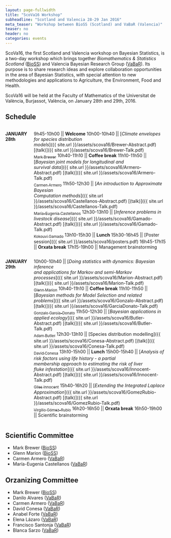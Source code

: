 ```yaml
---
layout: page-fullwidth
title: "ScoVa16 Workshop"
subheadline: "Scotland and Valencia 28-29 Jan 2016"
meta_teaser: "Workshop between BioSS (Scotland) and VaBaR (Valencia)"
teaser: no
header: no
categories: events
---
```


ScoVa16, the first Scotland and Valencia workshop on Bayesian Statistics, is a two-day workshop which brings together *Biomathematics & Statistics Scotland* ([BioSS](http://www.bioss.ac.uk/)) and Valencia Bayesian Research Group ([VaBaR](http://vabar.github.io/)). Its purpose is to share research ideas and explore collaboration opportunities in the area of Bayesian Statistics, with special attention to new methodologies and applications to Agriculture, the Environment, Food and Health. 

ScoVa16 will be held at the Faculty of Mathematics of the Universitat de València, Burjassot, València, on January 28th and 29th, 2016.

## Schedule

<div class="row" markdown="1">
  <div class="small-12 medium-6 columns" markdown="1">

**JANUARY 28th**

9h45-10h00 || **Welcome**
10h00-10h40 || [_Climate envelopes for species distribution_ <br> _models_]({{ site.url }}/assets/scova16/Brewer-Abstract.pdf) [(talk)]({{ site.url }}/assets/scova16/Brewer-Talk.pdf)<br>[<sub>Mark Brewer</sub>](http://www.bioss.ac.uk/people/markb.html)
10h40-11h10 || **Coffee break**
11h10-11h50 || [_Bayesian joint models for longitudinal and_ <br> _survival data_]({{ site.url }}/assets/scova16/Armero-Abstract.pdf) [(talk)]({{ site.url }}/assets/scova16/Armero-Talk.pdf)<br>[<sub>Carmen Armero</sub>](http://www.uv.es/armero/)
11h50-12h30 || [_An introduction to Approximate Bayesian_ <br> _Computation methods_]({{ site.url }}/assets/scova16/Castellanos-Abstract.pdf) [(talk)]({{ site.url }}/assets/scova16/Castellanos-Talk.pdf)<br>[<sub>María-Eugenia Castellanos</sub>](https://gestion2.urjc.es/curriculum/pdicv?id=maria.castellanos)
12h30-13h10 || [_Inference problems in livestock disease_]({{ site.url }}/assets/scova16/Gamado-Abstract.pdf) [(talk)]({{ site.url }}/assets/scova16/Gamado-Talk.pdf)<br>[<sub>Kokouvi Gamado</sub>](http://www.bioss.ac.uk/people/kokouvi.html)
13h10-15h30 || **Lunch**
15h30-16h45 || [Poster session]({{ site.url }}/assets/scova16/posters.pdf)
16h45-17h15 || **Orxata break**
17h15-19h00 || Management brainstorming

  </div>
  <div class="small-12 medium-6 columns" markdown="1">

**JANUARY 29th**
	
10h00-10h40 || [_Doing statistics with dynamics: Bayesian inference_ <br> _and applications for Markov and semi-Markov_ <br> _processes_]({{ site.url }}/assets/scova16/Marion-Abstract.pdf) [(talk)]({{ site.url }}/assets/scova16/Marion-Talk.pdf)<br>[<sub>Glenn Marion</sub>](http://www.bioss.ac.uk/people/glenn.html)
10h40-11h10 || **Coffee break**
11h10-11h50 || [_Bayesian methods for Model Selection and related_ <br> _problems_]({{ site.url }}/assets/scova16/Gonzalo-Abstract.pdf) [(talk)]({{ site.url }}/assets/scova16/GarciaDonato-Talk.pdf)<br>[<sub>Gonzalo García-Donato</sub>](http://www.uclm.es/profesorado/garcia-donato/)
11h50-12h30 || [_Bayesian applications in applied ecology_]({{ site.url }}/assets/scova16/Butler-Abstract.pdf) [(talk)]({{ site.url }}/assets/scova16/Butler-Talk.pdf)<br>[<sub>Adam Butler</sub>](http://www.bioss.ac.uk/people/adam.html)
12h30-13h10 || [Species distribution modelling]({{ site.url }}/assets/scova16/Conesa-Abstract.pdf) [(talk)]({{ site.url }}/assets/scova16/Conesa-Talk.pdf)<br>[<sub>David Conesa</sub>](http://www.geeitema.org/conesa/)
13h10-15h00 || **Lunch** 
15h00-15h40 || [_Analysis of risk factors using life history - a partial_ <br> _membership approach to estimating the risk of liver_ <br> _fluke infestation_]({{ site.url }}/assets/scova16/Innocent-Abstract.pdf) [(talk)]({{ site.url }}/assets/scova16/Innocent-Talk.pdf)<br>[<sub>Giles Innocent</sub>](http://www.bioss.ac.uk/people/giles.html)
15h40-16h20 || [_Extending the Integrated Laplace Approximation_]({{ site.url }}/assets/scova16/GomezRubio-Abstract.pdf)  [(talk)]({{ site.url }}/assets/scova16/GomezRubio-Talk.pdf)<br>[<sub>Virgilio Gómez-Rubio</sub>](http://www.uclm.es/profesorado/vgomez/)
16h20-16h50 || **Orxata break**
16h50-19h00 || Scientific brainstorming

  </div>
</div>
  
## Scientific Committee

* Mark Brewer ([BioSS](http://www.bioss.ac.uk/))
* Glenn Marion ([BioSS](http://www.bioss.ac.uk/))
* Carmen Armero ([VaBaR](http://vabar.github.io/))
* María-Eugenia Castellanos ([VaBaR](http://vabar.github.io/))

## Orzanizing Committee

* Mark Brewer ([BioSS](http://www.bioss.ac.uk/))
* Danilo Alvares ([VaBaR](http://vabar.github.io/))
* Carmen Armero ([VaBaR](http://vabar.github.io/))
* David Conesa ([VaBaR](http://vabar.github.io/))
* Anabel Forte ([VaBaR](http://vabar.github.io/))
* Elena Lázaro ([VaBaR](http://vabar.github.io/))
* Francisco Santonja ([VaBaR](http://vabar.github.io/))
* Blanca Sarzo ([VaBaR](http://vabar.github.io/))
